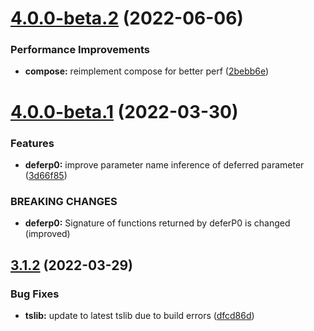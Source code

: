# [4.0.0-beta.2](https://github.com/biggyspender/ts-functional-pipe/compare/v4.0.0-beta.1...v4.0.0-beta.2) (2022-06-06)


### Performance Improvements

* **compose:** reimplement compose for better perf ([2bebb6e](https://github.com/biggyspender/ts-functional-pipe/commit/2bebb6ec3507e75f7e0347718ce1c6b023ca05d2))

# [4.0.0-beta.1](https://github.com/biggyspender/ts-functional-pipe/compare/v3.1.2...v4.0.0-beta.1) (2022-03-30)


### Features

* **deferp0:** improve parameter name inference of deferred parameter ([3d66f85](https://github.com/biggyspender/ts-functional-pipe/commit/3d66f8564ecceca8cca4f1200ac4cc24d5cdcc41))


### BREAKING CHANGES

* **deferp0:** Signature of functions returned by deferP0 is changed (improved)

## [3.1.2](https://github.com/biggyspender/ts-functional-pipe/compare/v3.1.1...v3.1.2) (2022-03-29)


### Bug Fixes

* **tslib:** update to latest tslib due to build errors ([dfcd86d](https://github.com/biggyspender/ts-functional-pipe/commit/dfcd86d3630f881b0fbb3d266ad6ea1b9ca38c9e))
